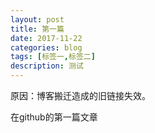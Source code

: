 ```yaml
---
layout: post
title: 第一篇
date: 2017-11-22
categories: blog
tags: [标签一,标签二]
description: 测试
---
```

<p>原因：博客搬迁造成的旧链接失效。</p>

在github的第一篇文章












